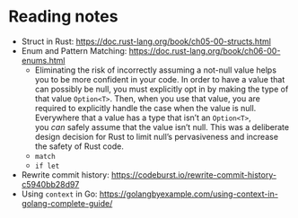 # Reading notes
- Struct in Rust: https://doc.rust-lang.org/book/ch05-00-structs.html
- Enum and Pattern Matching: https://doc.rust-lang.org/book/ch06-00-enums.html
	- Eliminating the risk of incorrectly assuming a not-null value helps you to be more confident in your code. In order to have a value that can possibly be null, you must explicitly opt in by making the type of that value `Option<T>`. Then, when you use that value, you are required to explicitly handle the case when the value is null. Everywhere that a value has a type that isn’t an `Option<T>`, you _can_ safely assume that the value isn’t null. This was a deliberate design decision for Rust to limit null’s pervasiveness and increase the safety of Rust code.
	- `match`
	- `if let`
- Rewrite commit history: https://codeburst.io/rewrite-commit-history-c5940bb28d97
- Using `context` in Go: https://golangbyexample.com/using-context-in-golang-complete-guide/
